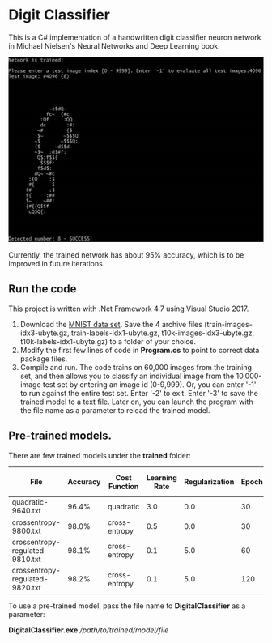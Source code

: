 # Digit Classifier

This is a C# implementation of a handwritten digit classifier neuron network in Michael Nielsen's Neural Networks and Deep Learning book.

 ![Digit Classifier Sample Output](../../imgs/digit-classifier-1.png)


Currently, the trained network has about 95% accuracy, which is to be improved in future iterations.

## Run the code

This project is written with .Net Framework 4.7 using Visual Studio 2017.

1. Download the [MNIST data set](http://yann.lecun.com/exdb/mnist/). Save the 4 archive files (train-images-idx3-ubyte.gz, train-labels-idx1-ubyte.gz, t10k-images-idx3-ubyte.gz, t10k-labels-idx1-ubyte.gz) to a folder of your choice.
2. Modify the first few lines of code in **Program.cs** to point to correct data package files.
3. Compile and run. The code trains on 60,000 images from the training set, and then allows you to classify an individual image from the 10,000-image test set by entering an image id (0-9,999). Or, you can enter '-1' to run against the entire test set. Enter '-2' to exit. Enter '-3' to save the trained model to a text file. Later on, you can launch the program with the file name as a parameter to reload the trained model. 

## Pre-trained models.

There are few trained models under the **trained** folder:

| File | Accuracy | Cost Function | Learning Rate | Regularization | Epoch | Hidden Layer Size |
|------|----------|---------------|---------------|----------------|-------|-------------------|
| quadratic-9640.txt| 96.4% | quadratic | 3.0 | 0.0 | 30 | 30 |
| crossentropy-9800.txt | 98.0% | cross-entropy | 0.5 | 0.0 | 30 | 100 |
| crossentropy-regulated-9810.txt | 98.1% | cross-entropy | 0.1 | 5.0 | 60 | 100 |
| crossentropy-regulated-9820.txt | 98.2% | cross-entropy | 0.1 | 5.0 | 120 | 100 |

To use a pre-trained model, pass the file name to **DigitalClassifier** as a parameter:

**DigitalClassifier.exe** _/path/to/trained/model/file_



